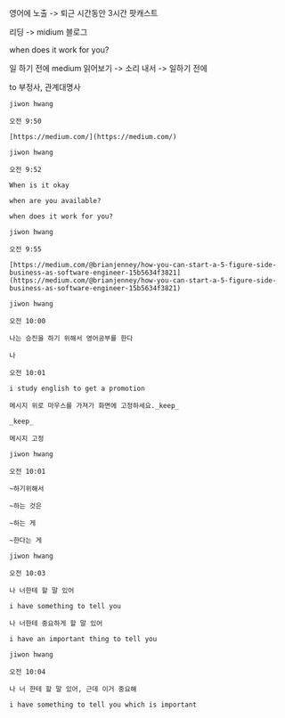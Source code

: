 
영어에 노출 -> 퇴근 시간동안 3시간 팟캐스트



리딩 -> midium 블로그


when does it work for you?


일 하기 전에 medium 읽어보기 -> 소리 내서 -> 일하기 전에


to 부정사, 관계대명사



```text
jiwon hwang

오전 9:50

[https://medium.com/](https://medium.com/)

jiwon hwang

오전 9:52

When is it okay

when are you available?

when does it work for you?

jiwon hwang

오전 9:55

[https://medium.com/@brianjenney/how-you-can-start-a-5-figure-side-business-as-software-engineer-15b5634f3821](https://medium.com/@brianjenney/how-you-can-start-a-5-figure-side-business-as-software-engineer-15b5634f3821)

jiwon hwang

오전 10:00

나는 승진을 하기 위해서 영어공부를 한다

나

오전 10:01

i study english to get a promotion

메시지 위로 마우스를 가져가 화면에 고정하세요._keep_

_keep_

메시지 고정

jiwon hwang

오전 10:01

~하기위해서

~하는 것은

~하는 게

~한다는 게

jiwon hwang

오전 10:03

나 너한테 할 말 있어

i have something to tell you

나 너한테 중요하게 할 말 있어

i have an important thing to tell you

jiwon hwang

오전 10:04

나 너 한테 할 말 있어, 근데 이거 중요해

i have something to tell you which is important
```


